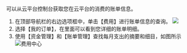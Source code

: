 可以从云平台控制台获取您在云平台的消费的账单信息。
1. 在顶部导航栏的右边选项框中，单击【费用】进行账单信息的查询。
![](http://imgcache.tce.fsphere.cn/image/main.qcloudimg.com/raw/296f33a6f88ab5e24568494d7e773710.png)
2. 选择【我的订单】，在里面可以看到您详细的账单明细。
3. 使用【资金管理】和【账单管理】查找每月支出的摘要和细目，如图所示
![费用中心](http://imgcache.tce.fsphere.cn/image/mc.qcloudimg.com/static/img/e0bdf46a38aaf031adce16f11a14f661/image.jpg)
